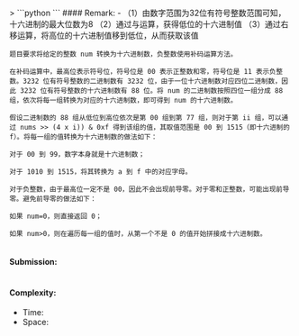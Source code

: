 ### 
<link>
>
```python
```
#### Remark:
- （1）由数字范围为32位有符号整数范围可知，十六进制的最大位数为8
（2）通过与运算，获得低位的十六进制值
（3）通过右移运算，将高位的十六进制值移到低位，从而获取该值

```
题目要求将给定的整数 num 转换为十六进制数，负整数使用补码运算方法。

在补码运算中，最高位表示符号位，符号位是 00 表示正整数和零，符号位是 11 表示负整数。3232 位有符号整数的二进制数有 3232 位，由于一位十六进制数对应四位二进制数，因此 3232 位有符号整数的十六进制数有 88 位。将 num 的二进制数按照四位一组分成 88 组，依次将每一组转换为对应的十六进制数，即可得到 num 的十六进制数。

假设二进制数的 88 组从低位到高位依次是第 00 组到第 77 组，则对于第 ii 组，可以通过 nums >> (4 x i)) & 0xf 得到该组的值，其取值范围是 00 到 1515（即十六进制的 f）。将每一组的值转换为十六进制数的做法如下：

对于 00 到 99，数字本身就是十六进制数；

对于 1010 到 1515，将其转换为 a 到 f 中的对应字母。

对于负整数，由于最高位一定不是 00，因此不会出现前导零。对于零和正整数，可能出现前导零。避免前导零的做法如下：

如果 num=0，则直接返回 0；

如果 num>0，则在遍历每一组的值时，从第一个不是 0 的值开始拼接成十六进制数。


```
#### Submission:
```
```
#### Complexity:
- Time:
- Space:
